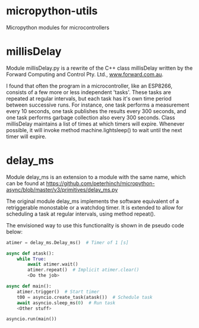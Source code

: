 # micropython-utils
Micropython modules for microcontrollers

# millisDelay
Module millisDelay.py is a rewrite of the C++ class millisDelay written by the
Forward Computing and Control Pty. Ltd., www.forward.com.au.

I found that often the program in a microcontroller, like an ESP8266, consists
of a few more or less independent 'tasks'. These tasks are repeated at regular
intervals, but each task has it's own time period between successive runs. For
instance, one task performs a measurement every 10 seconds, one task publishes
the results every 300 seconds, and one task performs garbage collection also
every 300 seconds. Class millisDelay maintains a list of times at which timers
will expire. Whenever possible, it will invoke method machine.lightsleep() to
wait until the next timer will expire.

# delay_ms
Module delay_ms is an extension to a module with the same name, which can be
found at
https://github.com/peterhinch/micropython-async/blob/master/v3/primitives/delay_ms.py

The original module delay_ms implements the software equivalent of a
retriggerable monostable or a watchdog timer. It is extended to allow for scheduling
a task at regular intervals, using method repeat().

The envisioned way to use this functionality is shown in de pseudo code below:
```python
atimer = delay_ms.Delay_ms()  # Timer of 1 [s]

async def atask():
    while True:
        await atimer.wait()
        atimer.repeat()  # Implicit atimer.clear()
        <Do the job>

async def main():
    atimer.trigger()  # Start timer
    t00 = asyncio.create_task(atask())  # Schedule task
    await asyncio.sleep_ms(0)  # Run task
    <Other stuff>

asyncio.run(main())
```
